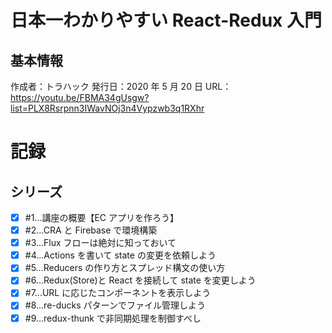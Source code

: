# 日本一わかりやすい React-Redux 入門

## 基本情報

作成者：トラハック
発行日：2020 年 5 月 20 日
URL：https://youtu.be/FBMA34gUsgw?list=PLX8Rsrpnn3IWavNOj3n4Vypzwb3q1RXhr

# 記録

## シリーズ

- [x] #1...講座の概要【EC アプリを作ろう】
- [x] #2...CRA と Firebase で環境構築
- [x] #3...Flux フローは絶対に知っておいて
- [x] #4...Actions を書いて state の変更を依頼しよう
- [x] #5...Reducers の作り方とスプレッド構文の使い方
- [x] #6...Redux(Store)と React を接続して state を変更しよう
- [x] #7...URL に応じたコンポーネントを表示しよう
- [x] #8...re-ducks パターンでファイル管理しよう
- [x] #9...redux-thunk で非同期処理を制御すべし
